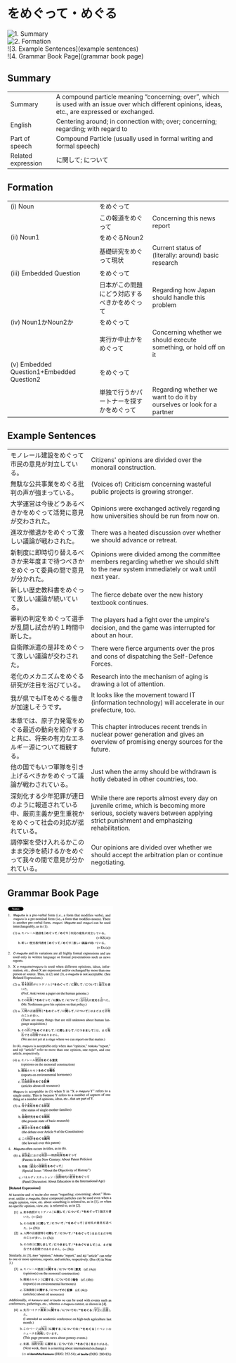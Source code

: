 # をめぐって・めぐる

![1. Summary](summary)<br>
![2. Formation](formation)<br>
![3. Example Sentences](example sentences)<br>
![4. Grammar Book Page](grammar book page)<br>


## Summary

<table><tr>   <td>Summary</td>   <td>A compound particle meaning “concerning; over”, which is used with an issue over which different opinions, ideas, etc., are expressed or exchanged.</td></tr><tr>   <td>English</td>   <td>Centering around; in connection with; over; concerning; regarding; with regard to</td></tr><tr>   <td>Part of speech</td>   <td>Compound Particle (usually used in formal writing and formal speech)</td></tr><tr>   <td>Related expression</td>   <td>に関して; について</td></tr></table>

## Formation

<table class="table"><tbody><tr class="tr head"><td class="td"><span class="numbers">(i)</span> <span class="bold">Noun</span></td><td class="td"><span class="concept">をめぐって</span></td><td class="td"></td></tr><tr class="tr"><td class="td"></td><td class="td"><span>この報道</span><span class="concept">をめぐって</span></td><td class="td"><span>Concerning this news report</span></td></tr><tr class="tr head"><td class="td"><span class="numbers">(ii)</span> <span class="bold">Noun<span class="subscript">1</span></span></td><td class="td"><span class="concept">をめぐる</span><span>Noun<span class="subscript">2</span></span></td><td class="td"></td></tr><tr class="tr"><td class="td"></td><td class="td"><span>基礎研究</span><span class="concept">をめぐって</span><span>現状</span></td><td class="td"><span>Current status of (literally: around) basic research</span></td></tr><tr class="tr head"><td class="td"><span class="numbers">(iii)</span> <span class="bold">Embedded Question</span></td><td class="td"><span class="concept">をめぐって</span></td><td class="td"></td></tr><tr class="tr"><td class="td"></td><td class="td"><span>日本がこの問題にどう対応するべきか</span><span class="concept">をめぐって</span></td><td class="td"><span>Regarding how Japan should handle this problem</span></td></tr><tr class="tr head"><td class="td"><span class="numbers">(iv)</span> <span class="bold">Noun<span class="subscript">1</span>かNoun<span class="subscript">2</span>か</span></td><td class="td"><span class="concept">をめぐって</span></td><td class="td"></td></tr><tr class="tr"><td class="td"></td><td class="td"><span>実行か中止か</span><span class="concept">をめぐって</span></td><td class="td"><span>Concerning whether we should execute something, or hold off on it</span></td></tr><tr class="tr head"><td class="td"><span class="numbers">(v)</span> <span class="bold">Embedded Question1+Embedded Question2</span></td><td class="td"><span class="concept">をめぐって</span></td><td class="td"></td></tr><tr class="tr"><td class="td"></td><td class="td"><span>単独で行うかパートナーを探すか</span><span class="concept">をめぐって</span></td><td class="td"><span>Regarding whether we want to do it by ourselves or look for a partner</span></td></tr></tbody></table>

## Example Sentences

<table><tr>   <td>モノレール建設をめぐって市民の意見が対立している。</td>   <td>Citizens' opinions are divided over the monorail construction.</td></tr><tr>   <td>無駄な公共事業をめぐる批判の声が強まっている。</td>   <td>(Voices of) Criticism concerning wasteful public projects is growing stronger.</td></tr><tr>   <td>大学運営は今後どうあるべきかをめぐって活発に意見が交わされた。</td>   <td>Opinions were exchanged actively regarding how universities should be run from now on.</td></tr><tr>   <td>進攻か撤退かをめぐって激しい議論が戦わされた。</td>   <td>There was a heated discussion over whether we should advance or retreat.</td></tr><tr>   <td>新制度に即時切り替えるべきか来年度まで待つべきかをめぐって委員の間で意見が分かれた。</td>   <td>Opinions were divided among the committee members regarding whether we should shift to the new system immediately or wait until next year.</td></tr><tr>   <td>新しい歴史教科書をめぐって激しい議論が続いている。</td>   <td>The ﬁerce debate over the new history textbook continues.</td></tr><tr>   <td>審判の判定をめぐって選手が乱闘し試合が約１時間中断した。</td>   <td>The players had a ﬁght over the umpire's decision, and the game was interrupted for about an hour.</td></tr><tr>   <td>自衛隊派遣の是非をめぐって激しい議論が交わされた。</td>   <td>There were ﬁerce arguments over the pros and cons of dispatching the Self-Defence Forces.</td></tr><tr>   <td>老化のメカニズムをめぐる研究が注目を浴びている。</td>   <td>Research into the mechanism of aging is drawing a lot of attention.</td></tr><tr>   <td>我が県でもITをめぐる働きが加速しそうです。</td>   <td>It looks like the movement toward IT (information technology) will accelerate in our prefecture, too.</td></tr><tr>   <td>本章では、原子力発電をめぐる最近の動向を紹介すると共に、将来の有力なエネルギー源について概観する。</td>   <td>This chapter introduces recent trends in nuclear power generation and gives an overview of promising energy sources for the future.</td></tr><tr>   <td>他の国でもいつ軍隊を引き上げるべきかをめぐって議論が戦わされている。</td>   <td>Just when the army should be withdrawn is hotly debated in other countries, too.</td></tr><tr>   <td>深刻化する少年犯罪が連日のように報道されている中、厳罰主義か更生重視かをめぐって社会の対応が揺れている。</td>   <td>While there are reports almost every day on juvenile crime, which is becoming more serious, society wavers between applying strict punishment and emphasizing rehabilitation.</td></tr><tr>   <td>調停案を受け入れるかこのまま交渉を続けるかをめぐって我々の間で意見が分かれている。</td>   <td>Our opinions are divided over whether we should accept the arbitration plan or continue negotiating.</td></tr></table>

## Grammar Book Page

![](../img/Advancedをめぐって／めぐる.png)

